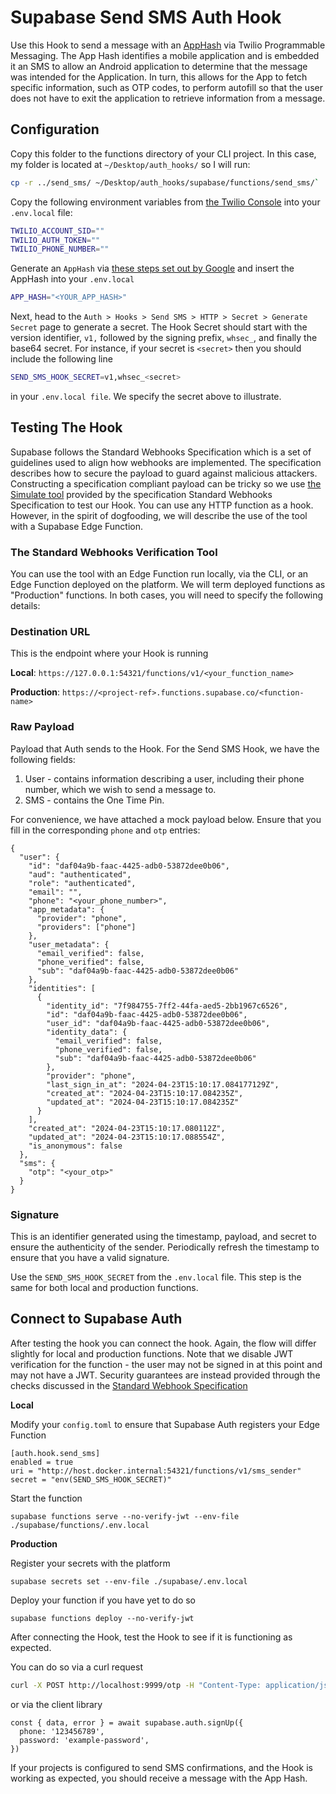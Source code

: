 # Supabase Send SMS Auth Hook

Use this Hook to send a message with an [AppHash](https://developers.google.com/identity/sms-retriever/verify#computing_your_apps_hash_string) via Twilio Programmable Messaging. The App Hash identifies a mobile application and is embedded it an SMS to allow an Android application to determine that the message was intended for the Application. In turn, this allows for the App to fetch specific information, such as OTP codes, to perform autofill so that the user does not have to exit the application to retrieve information from a message.



## Configuration

Copy this folder to the functions directory of your CLI project. In this case, my folder is located at `~/Desktop/auth_hooks/` so I will run:

```bash
cp -r ../send_sms/ ~/Desktop/auth_hooks/supabase/functions/send_sms/`
```

Copy the following environment variables from [the Twilio Console](https://console.twilio.com/) into your `.env.local` file:

```bash
TWILIO_ACCOUNT_SID=""
TWILIO_AUTH_TOKEN=""
TWILIO_PHONE_NUMBER=""
```

Generate an `AppHash` via [these steps set out by Google](https://developers.google.com/identity/sms-retriever/verify#computing_your_apps_hash_string) and insert the AppHash into your `.env.local`

```bash
APP_HASH="<YOUR_APP_HASH>"
```

Next, head to the `Auth > Hooks > Send SMS > HTTP > Secret > Generate Secret` page to generate a secret. The Hook Secret should start with the version identifier, `v1,` followed by the signing prefix, `whsec_`, and finally the base64 secret. For instance, if your secret is `<secret>` then  you should include the following line

```bash
SEND_SMS_HOOK_SECRET=v1,whsec_<secret>
```

in your `.env.local file`. We specify the secret above to illustrate. 


## Testing The Hook

Supabase follows the Standard Webhooks Specification which is a set of guidelines used to align how webhooks are implemented. The specification describes how to secure the payload to guard against malicious attackers. Constructing a specification compliant payload can be tricky so we use [the Simulate tool](https://www.standardwebhooks.com/simulate) provided by the specification Standard Webhooks Specification to test our Hook. You can use any HTTP function as a hook. However, in the spirit of dogfooding, we will describe the use of the tool with a Supabase Edge Function.


### The Standard Webhooks Verification Tool

You can use the tool with an Edge Function run locally, via the CLI, or an Edge Function deployed on the platform. We will term deployed functions as "Production" functions. In both cases, you will need to specify the following details:

### Destination URL

This is the endpoint where your Hook is running

**Local**: `https://127.0.0.1:54321/functions/v1/<your_function_name>`

**Production**: `https://<project-ref>.functions.supabase.co/<function-name>`

### Raw Payload

Payload that Auth sends to the Hook. For the Send SMS Hook, we have the following fields:

1. User - contains information describing a user, including their phone number, which we wish to send a message to.
2. SMS - contains the One Time Pin.

For convenience, we have attached a mock payload below. Ensure that you fill in the corresponding `phone` and `otp` entries:
```
{
  "user": {
    "id": "daf04a9b-faac-4425-adb0-53872dee0b06",
    "aud": "authenticated",
    "role": "authenticated",
    "email": "",
    "phone": "<your_phone_number>",
    "app_metadata": {
      "provider": "phone",
      "providers": ["phone"]
    },
    "user_metadata": {
      "email_verified": false,
      "phone_verified": false,
      "sub": "daf04a9b-faac-4425-adb0-53872dee0b06"
    },
    "identities": [
      {
        "identity_id": "7f984755-7ff2-44fa-aed5-2bb1967c6526",
        "id": "daf04a9b-faac-4425-adb0-53872dee0b06",
        "user_id": "daf04a9b-faac-4425-adb0-53872dee0b06",
        "identity_data": {
          "email_verified": false,
          "phone_verified": false,
          "sub": "daf04a9b-faac-4425-adb0-53872dee0b06"
        },
        "provider": "phone",
        "last_sign_in_at": "2024-04-23T15:10:17.084177129Z",
        "created_at": "2024-04-23T15:10:17.084235Z",
        "updated_at": "2024-04-23T15:10:17.084235Z"
      }
    ],
    "created_at": "2024-04-23T15:10:17.080112Z",
    "updated_at": "2024-04-23T15:10:17.088554Z",
    "is_anonymous": false
  },
  "sms": {
    "otp": "<your_otp>"
  }
}
```

### Signature

This is an identifier generated using the timestamp, payload, and secret to ensure the authenticity of the sender. Periodically refresh the timestamp to ensure that you have a valid signature. 

Use the `SEND_SMS_HOOK_SECRET` from the `.env.local` file. This step is the same for both local and production functions.



## Connect to Supabase Auth

After testing the hook you can connect the hook. Again, the flow will differ slightly for local and production functions. Note that we disable JWT verification for the function - the user may not be signed in at this point and may not have a JWT. Security guarantees are instead provided through the checks discussed in the [Standard Webhook Specification](https://github.com/standard-webhooks/standard-webhooks/blob/main/spec/standard-webhooks.md)


**Local**

Modify your `config.toml` to ensure that Supabase Auth registers your Edge Function

```
[auth.hook.send_sms]
enabled = true
uri = "http://host.docker.internal:54321/functions/v1/sms_sender"
secret = "env(SEND_SMS_HOOK_SECRET)"
```


Start the function
```
supabase functions serve --no-verify-jwt --env-file ./supabase/functions/.env.local
```


**Production**

Register your secrets with the platform

```
supabase secrets set --env-file ./supabase/.env.local
```

Deploy your function if you have yet to do so

```
supabase functions deploy --no-verify-jwt
```

After connecting the Hook, test the Hook to see if it is functioning as expected.

You can do so via a curl request

```bash
curl -X POST http://localhost:9999/otp -H "Content-Type: application/json" -d '{"phone": "<your_phone_number>"}'
```

or via the client library

```
const { data, error } = await supabase.auth.signUp({
  phone: '123456789',
  password: 'example-password',
})
```

If your projects is configured to send SMS confirmations, and the Hook is working as expected, you should receive a message with the App Hash.
